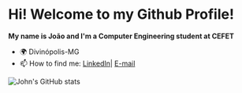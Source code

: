 # Hi! Welcome to my Github Profile!

**My name is João and I'm a Computer Engineering student at CEFET**

- 🌍 Divinópolis-MG
- 📫 How to find me: [LinkedIn](https://www.linkedin.com/in/jo%C3%A3o-pedro-siqueira-647b1a260/)| [E-mail](joaopedrosilvasiqueira1@gmail.com)
  
![John's GitHub stats](https://github-readme-stats.vercel.app/api?username=JohnPss&show_icons=true&theme=tokyonight)
<!--
**JohnPss/JohnPss** is a ✨ _special_ ✨ repository because its `README.md` (this file) appears on your GitHub profile.

Here are some ideas to get you started:

- 🔭 I’m currently working on ...
- 🌱 I’m currently learning ...
- 👯 I’m looking to collaborate on ...
- 🤔 I’m looking for help with ...
- 💬 Ask me about ...
- 📫 How to reach me: ...
- 😄 Pronouns: ...
- ⚡ Fun fact: ...
-->

